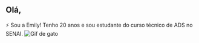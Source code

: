 ## Olá,
⚡ Sou a Emily! Tenho 20 anos e sou estudante do curso técnico de ADS no SENAI.
![Gif de gato](https://media1.tenor.com/m/XPRG-4ujVMIAAAAd/cat-work-in-progress.gif)
<!--
**EmilySouza22/EmilySouza22** is a ✨ _special_ ✨ repository because its `README.md` (this file) appears on your GitHub profile.

Here are some ideas to get you started:

- 🔭 I’m currently working on ...
- 🌱 I’m currently learning ...
- 👯 I’m looking to collaborate on ...
- 🤔 I’m looking for help with ...
- 💬 Ask me about ...
- 📫 How to reach me: ...
- 😄 Pronouns: ...
- ⚡ Fun fact: ...
-->



